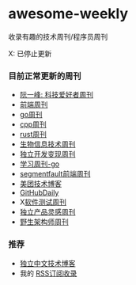 # awesome-weekly
收录有趣的技术周刊/程序员周刊

X: 已停止更新 

### 目前正常更新的周刊
- [阮一峰: 科技爱好者周刊](https://github.com/ruanyf/weekly)
- [前端周刊](https://github.com/ascoders/weekly)
- [go周刊](https://github.com/polaris1119/golangweekly)
- [cpp周刊](https://github.com/wanghenshui/cppweeklynews)
- [rust周刊](https://github.com/rustlang-cn/rust-weekly)
- [生物信息技术周刊](https://github.com/ShixiangWang/weekly)
- [独立开发变现周刊](https://github.com/ljinkai/weekly)
- [学习周刊-go](https://github.com/eryajf/learning-weekly)
- [segmentfault前端周刊](https://segmentfault.com/t/segmentfault-%E6%8A%80%E6%9C%AF%E5%91%A8%E5%88%8A/blogs)
- [美团技术博客](https://tech.meituan.com/)
- [GitHubDaily](https://github.com/GitHubDaily/GitHubDaily)
- X[软件测试周刊](https://github.com/bxiaopeng/SoftwareTestingWeekly)
- [独立产品灵感周刊](https://www.decohack.com/)
- [野生架构师周刊](https://tech.codelc.com/)

### 推荐
- [独立中文技术博客](https://github.com/RSS-Renaissance/awesome-blogCN-feeds)
- 我的 [RSS订阅收录](https://github.com/Jackiexiao/my-rss-opml)
